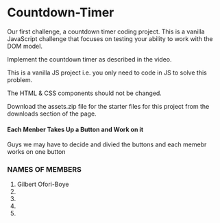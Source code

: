 # Countdown-Timer
Our first challenge, a countdown timer coding project.   This is a  vanilla JavaScript challenge that focuses on testing your ability to work with the DOM model.


Implement the countdown timer as described in the video.

This is a vanilla JS project i.e. you only need to code in JS to solve this problem.

The HTML & CSS components should not be changed.

Download the assets.zip file for the starter files for this project from the downloads section of the page.

#### Each Menber Takes Up a Button and Work on it
Guys we may have to decide and divied the buttons and each memebr works on one button



### NAMES OF MEMBERS
1. Gilbert Ofori-Boye   
2. 
3.
4.
5. 